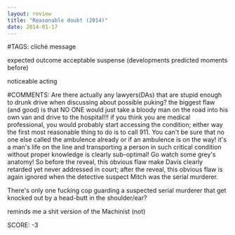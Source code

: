```yaml
---
layout: review
title: "Reasonable doubt (2014)"
date: 2014-01-17
---
```


#TAGS:
cliché message

expected outcome
acceptable suspense (developments predicted moments before)

noticeable acting

#COMMENTS:
Are there actually any lawyers(DAs) that are stupid enough to drunk drive when discussing about possible puking?
the biggest flaw (and good) is that NO ONE would just take a bloody man on the road into his own van and drive to the hospital!!! if you think you are medical professional, you would probably start accessing the condition; either way the first most reasonable thing to do is to call 911. You can't be sure that no one else called the ambulence already or if an ambulence is on the way! it's a man's life on the line and transporting a person in such critical condition without proper knowledge is clearly sub-optimal! Go watch some grey's anatomy! So before the reveal, this obvious flaw make Davis clearly retarded yet never addressed in court; after the reveal, this obvious flaw is again ignored when the detective suspect Mitch was the serial murderer.

There's only one fucking cop guarding a suspected serial murderer that get knocked out by a head-butt in the shoulder/ear?

reminds me a shit version of the Machinist (not)





SCORE:
-3
